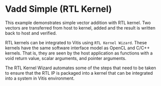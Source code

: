 Vadd Simple (RTL Kernel)
=========================

This example demonstrates simple vector addition with RTL kernel. Two vectors are transferred from host to kernel, added and the result is
written back to host and verified.

RTL kernels can be integrated to Vitis using `RTL Kernel Wizard`. These kernels have the same software interface model as OpenCL and
C/C++ kernels. That is, they are seen by the host application as functions with a void return value, scalar arguments, and pointer
arguments. 

The RTL Kernel Wizard automates some of the steps that need to be taken to ensure that the RTL IP is packaged into a kernel that can be 
integrated into a system in Vitis environment.
